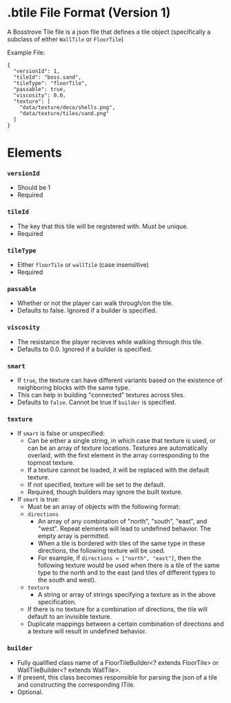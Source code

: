 # .btile File Format (Version 1)
A Bosstrove Tile file is a json file that defines a tile object
(specifically a subclass of either `WallTile` or `FloorTile`)

Example File:

```
{
  "versionId": 1,
  "tileId": "boss.sand",
  "tileType": "floorTile",
  "passable": true,
  "viscosity": 0.0,
  "texture": [
    "data/texture/deco/shells.png",
    "data/texture/tiles/sand.png"
  ]
}
```

# Elements

### `versionId`
- Should be 1
- Required

### `tileId`
- The key that this tile will be registered with. Must be unique.
- Required

### `tileType`
- Either `floorTile` or `wallTile` (case insensitive)
- Required

### `passable`
- Whether or not the player can walk through/on the tile.
- Defaults to false. Ignored if a builder is specified.

### `viscosity`
- The resistance the player recieves while walking through this tile.
- Defaults to 0.0. Ignored if a builder is specified.

### `smart`
- If `true`, the texture can have different variants based on the existence of neighboring blocks with the same type.
- This can help in building "connected" textures across tiles.
- Defaults to `false`. Cannot be true if `builder` is specified.

### `texture`
- If `smart` is false or unspecified:
    - Can be either a single string, in which case that texture is used,
      or can be an array of texture locations. Textures are automatically
      overlaid, with the first element in the array corresponding to the
      topmost texture.
    - If a texture cannot be loaded, it will be replaced with the default texture.
    - If not specified, texture will be set to the default.
    - Required, though builders may ignore the built texture.
- If `smart` is true:
    - Must be an array of objects with the following format:
    - `directions`
      - An array of any combination of "north", "south", "east", and "west". Repeat elements will lead to undefined behavior. The empty array is permitted.
      - When a tile is bordered with tiles of the same type in these directions, the following texture will be used.
      - For example, if `directions = ["north", "east"]`, then the following texture would be used when there is a tile of the same type to the north and to the east (and tiles of different types to the south and west).
    - `texture`
      - A string or array of strings specifying a texture as in the above specification.
    - If there is no texture for a combination of directions, the tile will default to an invisible texture.
    - Duplicate mappings between a certain combination of directions and a texture will result in undefined behavior.

### `builder`
- Fully qualified class name of a FloorTileBuilder<? extends FloorTile> or WallTileBuilder<? extends WallTile>.
- If present, this class becomes responsible for parsing the json of a tile and constructing the corresponding ITile.
- Optional.
